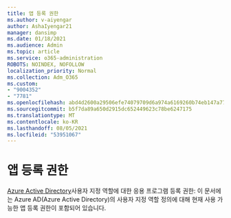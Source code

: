 ```yaml
---
title: 앱 등록 권한
ms.author: v-aiyengar
author: AshaIyengar21
manager: dansimp
ms.date: 01/18/2021
ms.audience: Admin
ms.topic: article
ms.service: o365-administration
ROBOTS: NOINDEX, NOFOLLOW
localization_priority: Normal
ms.collection: Adm_O365
ms.custom:
- "9004352"
- "7781"
ms.openlocfilehash: abd4d2600a29506efe74079709d6a974a6169260b74eb147a7787722c4b799c5
ms.sourcegitcommit: b5f7da89a650d2915dc652449623c78be6247175
ms.translationtype: MT
ms.contentlocale: ko-KR
ms.lasthandoff: 08/05/2021
ms.locfileid: "53951067"
---
```

# <a name="app-registration-permissions"></a>앱 등록 권한

[Azure Active Directory](https://docs.microsoft.com/azure/active-directory/roles/custom-available-permissions)사용자 지정 역할에 대한 응용 프로그램 등록 권한: 이 문서에는 Azure AD(Azure Active Directory)의 사용자 지정 역할 정의에 대해 현재 사용 가능한 앱 등록 권한이 포함되어 있습니다.
